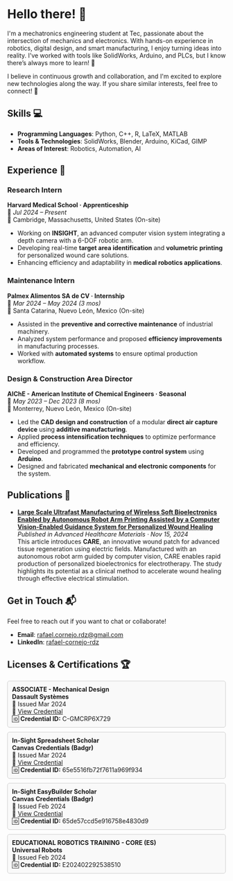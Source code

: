 # Hello there! 👋

I'm a mechatronics engineering student at Tec, passionate about the intersection of mechanics and electronics. With hands-on experience in robotics, digital design, and smart manufacturing, I enjoy turning ideas into reality. I’ve worked with tools like SolidWorks, Arduino, and PLCs, but I know there’s always more to learn! 🌱

I believe in continuous growth and collaboration, and I'm excited to explore new technologies along the way. If you share similar interests, feel free to connect! 🚀

## Skills 💻

- **Programming Languages**: Python, C++, R, LaTeX, MATLAB  
- **Tools & Technologies**: SolidWorks, Blender, Arduino, KiCad, GIMP  
- **Areas of Interest**: Robotics, Automation, AI

## Experience 🔬  

### **Research Intern**  
**Harvard Medical School · Apprenticeship**  
📅 *Jul 2024 – Present*  
📍 Cambridge, Massachusetts, United States (On-site)  

- Working on **INSIGHT**, an advanced computer vision system integrating a depth camera with a 6-DOF robotic arm.  
- Developing real-time **target area identification** and **volumetric printing** for personalized wound care solutions.  
- Enhancing efficiency and adaptability in **medical robotics applications**.

### **Maintenance Intern**  
**Palmex Alimentos SA de CV · Internship**  
📅 *Mar 2024 – May 2024 (3 mos)*  
📍 Santa Catarina, Nuevo León, Mexico (On-site)  

- Assisted in the **preventive and corrective maintenance** of industrial machinery.  
- Analyzed system performance and proposed **efficiency improvements** in manufacturing processes.  
- Worked with **automated systems** to ensure optimal production workflow.

### **Design & Construction Area Director**  
**AIChE - American Institute of Chemical Engineers · Seasonal**  
📅 *May 2023 – Dec 2023 (8 mos)*  
📍 Monterrey, Nuevo León, Mexico (On-site)  

- Led the **CAD design and construction** of a modular **direct air capture device** using **additive manufacturing**.  
- Applied **process intensification techniques** to optimize performance and efficiency.  
- Developed and programmed the **prototype control system** using **Arduino**.  
- Designed and fabricated **mechanical and electronic components** for the system. 

## Publications 📄

- **[Large Scale Ultrafast Manufacturing of Wireless Soft Bioelectronics Enabled by Autonomous Robot Arm Printing Assisted by a Computer Vision-Enabled Guidance System for Personalized Wound Healing](https://doi.org/10.1002/adhm.202401735)**  
  *Published in Advanced Healthcare Materials · Nov 15, 2024*  
  This article introduces **CARE**, an innovative wound patch for advanced tissue regeneration using electric fields. Manufactured with an autonomous robot arm guided by computer vision, CARE enables rapid production of personalized bioelectronics for electrotherapy. The study highlights its potential as a clinical method to accelerate wound healing through effective electrical stimulation.

## Get in Touch 📬

Feel free to reach out if you want to chat or collaborate!

- **Email**: [rafael.cornejo.rdz@gmail.com](mailto:rafael.cornejo.rdz@gmail.com)  
- **LinkedIn**: [rafael-cornejo-rdz](https://www.linkedin.com/in/rafael-cornejo-rdz)  

## Licenses & Certifications 🏆  

<div style="border: 1px solid #ccc; padding: 10px; margin: 10px 0; border-radius: 5px; background: #f9f9f9;">
<strong>ASSOCIATE - Mechanical Design</strong><br>
<b>Dassault Systèmes</b><br>
📅 Issued Mar 2024<br>
🔗 <a href="https://cv.virtualtester.com/qr/?b=SLDWRKS&i=C-GMCRP6X729">View Credential</a><br>
🆔 <b>Credential ID:</b> C-GMCRP6X729
</div>

<div style="border: 1px solid #ccc; padding: 10px; margin: 10px 0; border-radius: 5px; background: #f9f9f9;">
<strong>In-Sight Spreadsheet Scholar</strong><br>
<b>Canvas Credentials (Badgr)</b><br>
📅 Issued Mar 2024<br>
🔗 <a href="https://api.badgr.io/public/assertions/U29-szh_ShyKUIMyCy-Zfw?identity__email=a00830973%40tec.mx">View Credential</a><br>
🆔 <b>Credential ID:</b> 65e5516fb72f7611a969f934
</div>

<div style="border: 1px solid #ccc; padding: 10px; margin: 10px 0; border-radius: 5px; background: #f9f9f9;">
<strong>In-Sight EasyBuilder Scholar</strong><br>
<b>Canvas Credentials (Badgr)</b><br>
📅 Issued Feb 2024<br>
🔗 <a href="https://api.badgr.io/public/assertions/mvssYe59TsW1AbgtD44BNQ?identity__email=a00830973%40tec.mx">View Credential</a><br>
🆔 <b>Credential ID:</b> 65de57ccd5e916758e4830d9
</div>

<div style="border: 1px solid #ccc; padding: 10px; margin: 10px 0; border-radius: 5px; background: #f9f9f9;">
<strong>EDUCATIONAL ROBOTICS TRAINING - CORE (ES)</strong><br>
<b>Universal Robots</b><br>
📅 Issued Feb 2024<br>
🆔 <b>Credential ID:</b> E202402292538510
</div>

